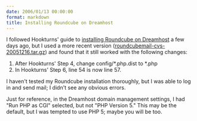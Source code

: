 ```yaml
---
date: 2006/01/13 00:00:00
format: markdown
title: Installing Roundcube on Dreamhost
---
```

I followed Hookturns' guide to <a href="http://www.hookturns.com/setting-up-roundcube-on-dreamhost/">installing Roundcube on Dreamhost</a> a few days ago, but I used a more recent version (<a href="http://sourceforge.net/project/showfiles.php?group_id=139281&package_id=171500&release_id=378726">roundcubemail-cvs-20051216.tar.gz</a>) and found that it still worked with the following changes:
<ol>
<li>After Hookturns' Step 4, change config/*.php.dist to *.php</li>
<li>In Hookturns' Step 6, line 54 is now line 57.</li>
</ol>
I haven't tested my Roundcube installation thoroughly, but I was able to log in and send mail; I didn't see any obvious errors.

Just for reference, in the Dreamhost domain management settings, I had "Run PHP as CGI" selected, but not "PHP Version 5." This may be the default, but I was tempted to use PHP 5; maybe you will be too.
